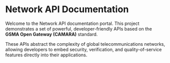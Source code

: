 # Network API Documentation

Welcome to the Network API documentation portal. This project demonstrates a set of powerful, developer-friendly APIs based on the **GSMA Open Gateway (CAMARA)** standard.

These APIs abstract the complexity of global telecommunications networks, allowing developers to embed security, verification, and quality-of-service features directly into their applications.